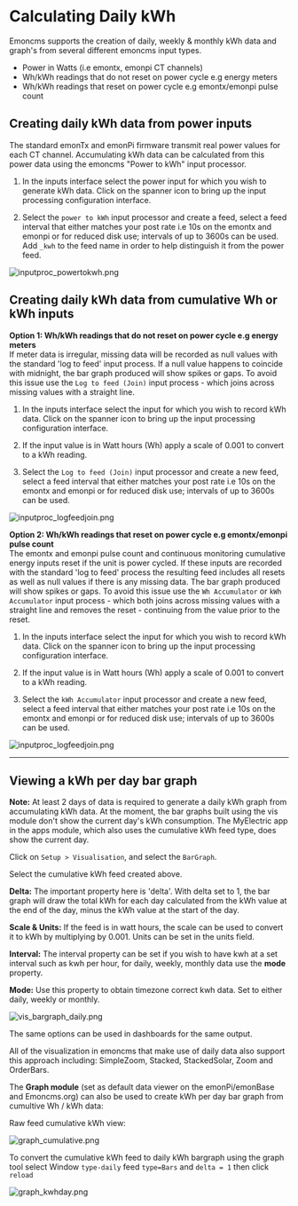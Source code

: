 # Calculating Daily kWh

Emoncms supports the creation of daily, weekly & monthly kWh data and graph's from several different emoncms input types.

- Power in Watts (i.e emontx, emonpi CT channels)
- Wh/kWh readings that do not reset on power cycle e.g energy meters
- Wh/kWh readings that reset on power cycle e.g emontx/emonpi pulse count

## Creating daily kWh data from power inputs

The standard emonTx and emonPi firmware transmit real power values for each CT channel. Accumulating kWh data can be calculated from this power data using the emoncms "Power to kWh" input processor.

1. In the inputs interface select the power input for which you wish to generate kWh data. Click on the spanner icon to bring up the input processing configuration interface.

2. Select the `power to kWh` input processor and create a feed, select a feed interval that either matches your post rate i.e 10s on the emontx and emonpi or for reduced disk use; intervals of up to 3600s can be used. Add `_kwh` to the feed name in order to help distinguish it from the power feed.

![inputproc_powertokwh.png](img/inputproc_powertokwh.png)

## Creating daily kWh data from cumulative Wh or kWh inputs

**Option 1: Wh/kWh readings that do not reset on power cycle e.g energy meters**<br>
If meter data is irregular, missing data will be recorded as null values with the standard 'log to feed' input process. If a null value happens to coincide with midnight, the bar graph produced will show spikes or gaps. To avoid this issue use the `Log to feed (Join)` input process - which joins across missing values with a straight line.

1. In the inputs interface select the input for which you wish to record kWh data. Click on the spanner icon to bring up the input processing configuration interface.

2. If the input value is in Watt hours (Wh) apply a scale of 0.001 to convert to a kWh reading.

3. Select the `Log to feed (Join)` input processor and create a new feed, select a feed interval that either matches your post rate i.e 10s on the emontx and emonpi or for reduced disk use; intervals of up to 3600s can be used.

![inputproc_logfeedjoin.png](img/inputproc_logfeedjoin.png)

**Option 2: Wh/kWh readings that reset on power cycle e.g emontx/emonpi pulse count**<br>
The emontx and emonpi pulse count and continuous monitoring cumulative energy inputs reset if the unit is power cycled. If these inputs are recorded with the standard 'log to feed' process the resulting feed includes all resets as well as null values if there is any missing data. The bar graph produced will show spikes or gaps. To avoid this issue use the `Wh Accumulator` or `kWh Accumulator` input process - which both joins across missing values with a straight line and removes the reset - continuing from the value prior to the reset.

1. In the inputs interface select the input for which you wish to record kWh data. Click on the spanner icon to bring up the input processing configuration interface.

2. If the input value is in Watt hours (Wh) apply a scale of 0.001 to convert to a kWh reading.

3. Select the `kWh Accumulator` input processor and create a new feed, select a feed interval that either matches your post rate i.e 10s on the emontx and emonpi or for reduced disk use; intervals of up to 3600s can be used.

![inputproc_logfeedjoin.png](img/inputproc_kwhacc.png)

---

## Viewing a kWh per day bar graph

**Note:** At least 2 days of data is required to generate a daily kWh graph from accumulating kWh data. At the moment, the bar graphs built using the vis module don't show the current day's kWh consumption. The MyElectric app in the apps module, which also uses the cumulative kWh feed type, does show the current day.

Click on `Setup > Visualisation`, and select the `BarGraph`.

Select the cumulative kWh feed created above.

**Delta:** The important property here is 'delta'. With delta set to 1, the bar graph will draw the total kWh for each day calculated from the kWh value at the end of the day, minus the kWh value at the start of the day.

**Scale & Units:** If the feed is in watt hours, the scale can be used to convert it to kWh by multiplying by 0.001. Units can be set in the units field.

**Interval:** The interval property can be set if you wish to have kwh at a set interval such as kwh per hour, for daily, weekly, monthly data use the **mode** property.

**Mode:** Use this property to obtain timezone correct kwh data. Set to either daily, weekly or monthly.

![vis_bargraph_daily.png](img/vis_bargraph_daily.png)

The same options can be used in dashboards for the same output.

All of the visualization in emoncms that make use of daily data also support this approach including: SimpleZoom, Stacked, StackedSolar, Zoom and OrderBars.

The **Graph module** (set as default data viewer on the emonPi/emonBase and Emoncms.org) can also be used to create kWh per day bar graph from cumultive Wh / kWh data:

Raw feed cumulative kWh view:

![graph_cumulative.png](img/graph_cumulative.png)

To convert the cumulative kWh feed to daily kWh bargraph using the graph tool select Window `type-daily` feed `type=Bars` and `delta = 1` then click `reload`

![graph_kwhday.png](img/graph_kwhday.png)
